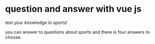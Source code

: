 # question and answer with vue js


test your knowledge in sports!

you can answer to questions about sports and there is four answers to choose. 


